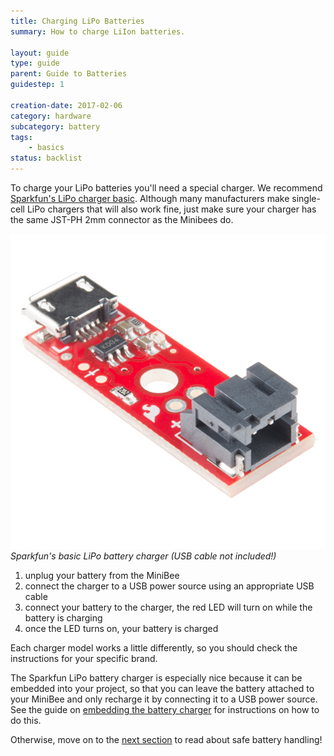 ```yaml
---
title: Charging LiPo Batteries
summary: How to charge LiIon batteries.

layout: guide
type: guide
parent: Guide to Batteries
guidestep: 1

creation-date: 2017-02-06
category: hardware
subcategory: battery
tags:
    - basics
status: backlist
---
```


To charge your LiPo batteries you'll need a special charger. We recommend [Sparkfun's LiPo charger basic](https://www.sparkfun.com/products/10401). Although many manufacturers make single-cell LiPo chargers that will also work fine, just make sure your charger has the same JST-PH 2mm connector as the Minibees do.

![](/img/battery/sparkfun-lipocharger-basic.jpg)
*Sparkfun's basic LiPo battery charger (USB cable not included!)*

1. unplug your battery from the MiniBee
2. connect the charger to a USB power source using an appropriate USB cable
3. connect your battery to the charger, the red LED will turn on while the battery is charging
4. once the LED turns on, your battery is charged

Each charger model works a little differently, so you should check the instructions for your specific brand.

The Sparkfun LiPo battery charger is especially nice because it can be embedded into your project, so that you can leave the battery attached to your MiniBee and only recharge it by connecting it to a USB power source. See the guide on [embedding the battery charger](/sensestage-v1/embedding-the-battery-charger/) for instructions on how to do this.

Otherwise, move on to the [next section](battery-handling) to read about safe battery handling!
